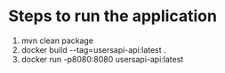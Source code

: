 
# Steps to run the application

1) mvn clean package
2) docker build --tag=usersapi-api:latest .
3) docker run -p8080:8080 usersapi-api:latest
